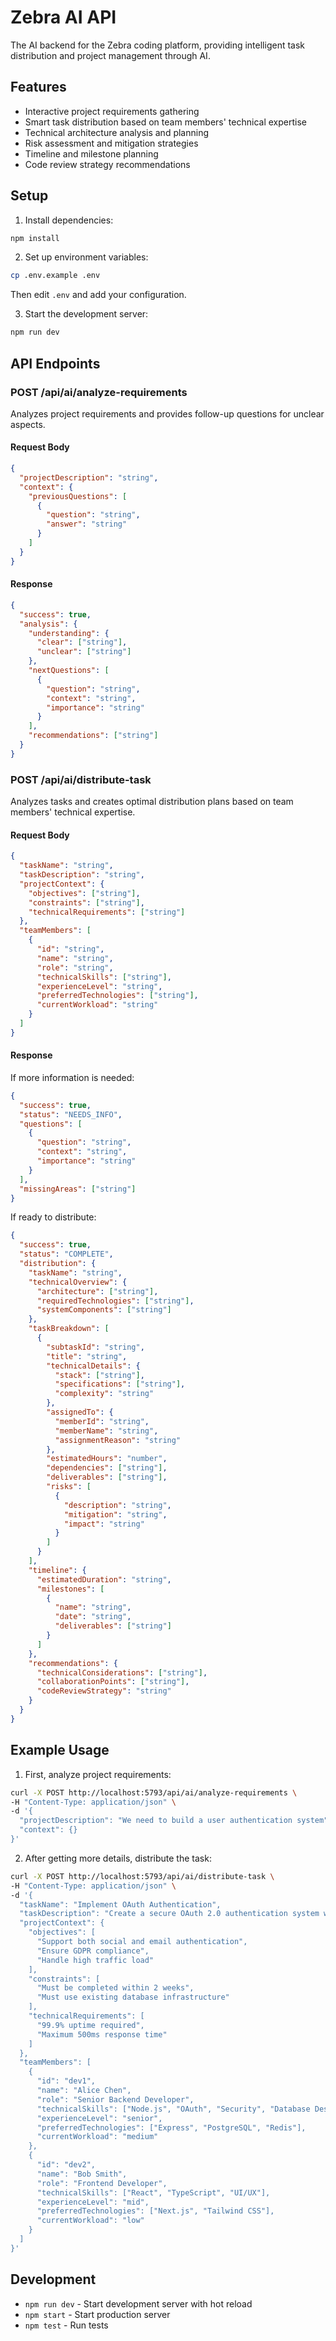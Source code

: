 # Zebra AI API

The AI backend for the Zebra coding platform, providing intelligent task distribution and project management through AI.

## Features

- Interactive project requirements gathering
- Smart task distribution based on team members' technical expertise
- Technical architecture analysis and planning
- Risk assessment and mitigation strategies
- Timeline and milestone planning
- Code review strategy recommendations

## Setup

1. Install dependencies:
```bash
npm install
```

2. Set up environment variables:
```bash
cp .env.example .env
```
Then edit `.env` and add your configuration.

3. Start the development server:
```bash
npm run dev
```

## API Endpoints

### POST /api/ai/analyze-requirements
Analyzes project requirements and provides follow-up questions for unclear aspects.

#### Request Body
```json
{
  "projectDescription": "string",
  "context": {
    "previousQuestions": [
      {
        "question": "string",
        "answer": "string"
      }
    ]
  }
}
```

#### Response
```json
{
  "success": true,
  "analysis": {
    "understanding": {
      "clear": ["string"],
      "unclear": ["string"]
    },
    "nextQuestions": [
      {
        "question": "string",
        "context": "string",
        "importance": "string"
      }
    ],
    "recommendations": ["string"]
  }
}
```

### POST /api/ai/distribute-task
Analyzes tasks and creates optimal distribution plans based on team members' technical expertise.

#### Request Body
```json
{
  "taskName": "string",
  "taskDescription": "string",
  "projectContext": {
    "objectives": ["string"],
    "constraints": ["string"],
    "technicalRequirements": ["string"]
  },
  "teamMembers": [
    {
      "id": "string",
      "name": "string",
      "role": "string",
      "technicalSkills": ["string"],
      "experienceLevel": "string",
      "preferredTechnologies": ["string"],
      "currentWorkload": "string"
    }
  ]
}
```

#### Response
If more information is needed:
```json
{
  "success": true,
  "status": "NEEDS_INFO",
  "questions": [
    {
      "question": "string",
      "context": "string",
      "importance": "string"
    }
  ],
  "missingAreas": ["string"]
}
```

If ready to distribute:
```json
{
  "success": true,
  "status": "COMPLETE",
  "distribution": {
    "taskName": "string",
    "technicalOverview": {
      "architecture": ["string"],
      "requiredTechnologies": ["string"],
      "systemComponents": ["string"]
    },
    "taskBreakdown": [
      {
        "subtaskId": "string",
        "title": "string",
        "technicalDetails": {
          "stack": ["string"],
          "specifications": ["string"],
          "complexity": "string"
        },
        "assignedTo": {
          "memberId": "string",
          "memberName": "string",
          "assignmentReason": "string"
        },
        "estimatedHours": "number",
        "dependencies": ["string"],
        "deliverables": ["string"],
        "risks": [
          {
            "description": "string",
            "mitigation": "string",
            "impact": "string"
          }
        ]
      }
    ],
    "timeline": {
      "estimatedDuration": "string",
      "milestones": [
        {
          "name": "string",
          "date": "string",
          "deliverables": ["string"]
        }
      ]
    },
    "recommendations": {
      "technicalConsiderations": ["string"],
      "collaborationPoints": ["string"],
      "codeReviewStrategy": "string"
    }
  }
}
```

## Example Usage

1. First, analyze project requirements:
```bash
curl -X POST http://localhost:5793/api/ai/analyze-requirements \
-H "Content-Type: application/json" \
-d '{
  "projectDescription": "We need to build a user authentication system",
  "context": {}
}'
```

2. After getting more details, distribute the task:
```bash
curl -X POST http://localhost:5793/api/ai/distribute-task \
-H "Content-Type: application/json" \
-d '{
  "taskName": "Implement OAuth Authentication",
  "taskDescription": "Create a secure OAuth 2.0 authentication system with support for multiple providers (Google, GitHub) and JWT token management",
  "projectContext": {
    "objectives": [
      "Support both social and email authentication",
      "Ensure GDPR compliance",
      "Handle high traffic load"
    ],
    "constraints": [
      "Must be completed within 2 weeks",
      "Must use existing database infrastructure"
    ],
    "technicalRequirements": [
      "99.9% uptime required",
      "Maximum 500ms response time"
    ]
  },
  "teamMembers": [
    {
      "id": "dev1",
      "name": "Alice Chen",
      "role": "Senior Backend Developer",
      "technicalSkills": ["Node.js", "OAuth", "Security", "Database Design"],
      "experienceLevel": "senior",
      "preferredTechnologies": ["Express", "PostgreSQL", "Redis"],
      "currentWorkload": "medium"
    },
    {
      "id": "dev2",
      "name": "Bob Smith",
      "role": "Frontend Developer",
      "technicalSkills": ["React", "TypeScript", "UI/UX"],
      "experienceLevel": "mid",
      "preferredTechnologies": ["Next.js", "Tailwind CSS"],
      "currentWorkload": "low"
    }
  ]
}'
```

## Development

- `npm run dev` - Start development server with hot reload
- `npm start` - Start production server
- `npm test` - Run tests
